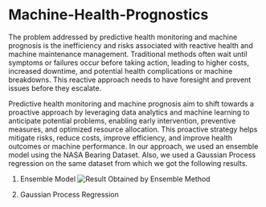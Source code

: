 # Machine-Health-Prognostics
The problem addressed by predictive health monitoring and machine prognosis is the inefficiency and risks associated with reactive health and machine maintenance management. Traditional methods often wait until symptoms or failures occur before taking action, leading to higher costs, increased downtime, and potential health complications or machine breakdowns. This reactive approach needs to have foresight and prevent issues before they escalate.

Predictive health monitoring and machine prognosis aim to shift towards a proactive approach by leveraging data analytics and machine learning to anticipate potential problems, enabling early intervention, preventive measures, and optimized resource allocation. This proactive strategy helps mitigate risks, reduce costs, improve efficiency, and improve health outcomes or machine performance.
In our approach, we used an ensemble model using the NASA Bearing Dataset. Also, we used a Gaussian Process regression on the same dataset from which we got the following results.

1. Ensemble Model
   ![Result Obtained by Ensemble Method](https://github.com/username/repository/blob/master/path/to/image.png)

2. Gaussian Process Regression
